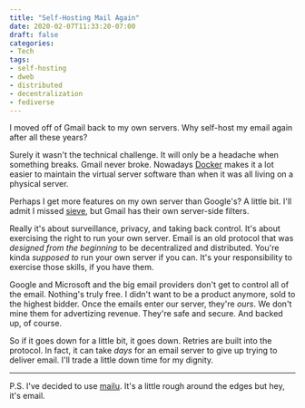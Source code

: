 ```yaml
---
title: "Self-Hosting Mail Again"
date: 2020-02-07T11:33:20-07:00
draft: false
categories:
- Tech
tags:
- self-hosting
- dweb
- distributed
- decentralization
- fediverse
---
```


I moved off of Gmail back to my own servers. Why self-host my email again after all these years?

<!--more-->

Surely it wasn't the technical challenge. It will only be a headache when something breaks. Gmail never broke. Nowadays [Docker](https://en.wikipedia.org/wiki/Docker_(software)) makes it a lot easier to maintain the virtual server software than when it was all living on a physical server.

Perhaps I get more features on my own server than Google's? A little bit. I'll admit I missed [sieve](https://en.wikipedia.org/wiki/Sieve_(mail_filtering_language)), but Gmail has their own server-side filters.

Really it's about surveillance, privacy, and taking back control. It's about exercising the right to run your own server. Email is an old protocol that was *designed from the beginning* to be decentralized and distributed. You're kinda *supposed to* run your own server if you can. It's your responsibility to exercise those skills, if you have them.

Google and Microsoft and the big email providers don't get to control all of the email. Nothing's truly free. I didn't want to be a product anymore, sold to the highest bidder. Once the emails enter our server, they're *ours*. We don't mine them for advertizing revenue. They're safe and secure. And backed up, of course.

So if it goes down for a little bit, it goes down. Retries are built into the protocol. In fact, it can take *days* for an email server to give up trying to deliver email. I'll trade a little down time for my dignity.

----

P.S. I've decided to use [mailu](https://mailu.io). It's a little rough around the edges but hey, it's email.